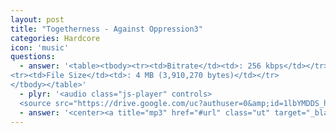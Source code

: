 ```yaml
---
layout: post
title: "Togetherness - Against Oppression3"
categories: Hardcore
icon: 'music'
questions:
  - answer: '<table><tbody><tr><td>Bitrate</td><td>: 256 kbps</td></tr>
<tr><td>File Size</td><td>: 4 MB (3,910,270 bytes)</td></tr>
</tbody></table>'
  - plyr: '<audio class="js-player" controls>
  <source src="https://drive.google.com/uc?authuser=0&amp;id=1lbYMDDS_hKPF-6cYgv1vNanZD6Dcc598&amp;export=download" type="audio/mp3"></audio>'
  - answer: '<center><a title="mp3" href="#url" class="ut" target="_blank"><span class="feather-icon icon-download"> Download</span></a></center>'
---
```

